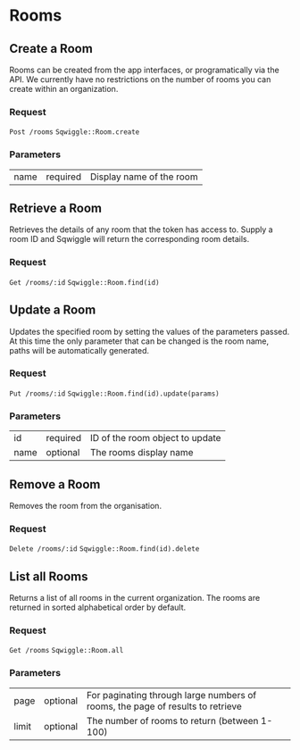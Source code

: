# Rooms

## Create a Room

Rooms can be created from the app interfaces, or programatically via the API. We currently have no restrictions on the number of rooms you can create within an organization.

### Request
<div class="request">
    <code class="http" title="HTTP">Post /rooms</code>
    <code class="ruby" title="Ruby">Sqwiggle::Room.create</code>
</div>

### Parameters
<table>
    <tr>
        <td>name</td>
        <td>required</td>
        <td>Display name of the room</td>
    </tr>
</table>


## Retrieve a Room

Retrieves the details of any room that the token has access to. Supply a room ID and Sqwiggle will return 
the corresponding room details.

### Request
<div class="request">
    <code class="http" title="HTTP">Get /rooms/:id</code>
    <code class="ruby" title="Ruby">Sqwiggle::Room.find(id)</code>
</div>


## Update a Room

Updates the specified room by setting the values of the parameters passed. At this time the only parameter
that can be changed is the room name, paths will be automatically generated.

### Request

<div class="request">
    <code class="http" title="HTTP">Put /rooms/:id</code>
    <code class="ruby" title="Ruby">Sqwiggle::Room.find(id).update(params)</code>
</div>

### Parameters

<table>
    <tr>
        <td>id</td>
        <td>required</td>
        <td>ID of the room object to update</td>
    </tr>
    <tr>
        <td>name</td>
        <td>optional</td>
        <td>The rooms display name</td>
    </tr>
</table>


## Remove a Room

Removes the room from the organisation.

### Request 

<div class="request">
    <code class="http" title="HTTP">Delete /rooms/:id</code>
    <code class="ruby" title="Ruby">Sqwiggle::Room.find(id).delete</code>
</div>


## List all Rooms

Returns a list of all rooms in the current organization. The rooms are returned in sorted alphabetical order 
by default.

### Request 

<div class="request">
    <code class="http" title="HTTP">Get /rooms</code>
    <code class="ruby" title="Ruby">Sqwiggle::Room.all</code>
</div>

### Parameters
<table>
    <tr>
        <td>page</td>
        <td>optional</td>
        <td>For paginating through large numbers of rooms, the page of results to retrieve</td>
    </tr>
    <tr>
        <td>limit</td>
        <td>optional</td>
        <td>The number of rooms to return (between 1-100)</td>
    </tr>
</table>
